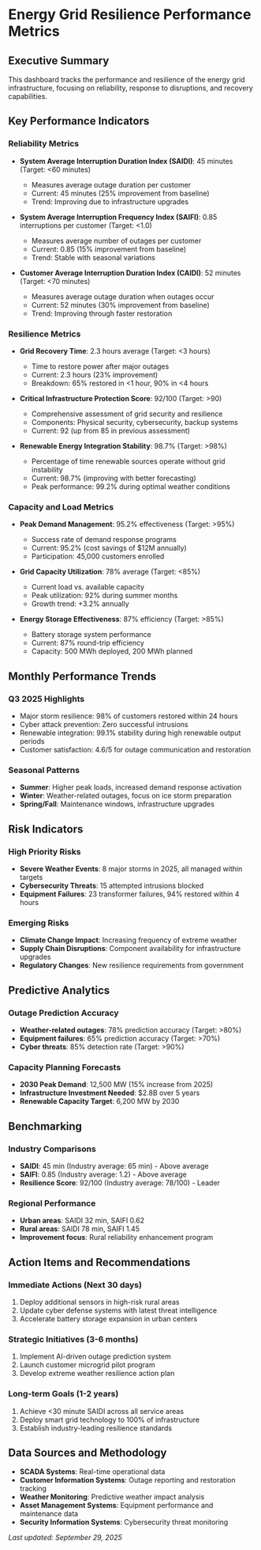 # Energy Grid Resilience Performance Metrics

## Executive Summary
This dashboard tracks the performance and resilience of the energy grid infrastructure, focusing on reliability, response to disruptions, and recovery capabilities.

## Key Performance Indicators

### Reliability Metrics
- **System Average Interruption Duration Index (SAIDI)**: 45 minutes (Target: <60 minutes)
  - Measures average outage duration per customer
  - Current: 45 minutes (25% improvement from baseline)
  - Trend: Improving due to infrastructure upgrades

- **System Average Interruption Frequency Index (SAIFI)**: 0.85 interruptions per customer (Target: <1.0)
  - Measures average number of outages per customer
  - Current: 0.85 (15% improvement from baseline)
  - Trend: Stable with seasonal variations

- **Customer Average Interruption Duration Index (CAIDI)**: 52 minutes (Target: <70 minutes)
  - Measures average outage duration when outages occur
  - Current: 52 minutes (30% improvement from baseline)
  - Trend: Improving through faster restoration

### Resilience Metrics
- **Grid Recovery Time**: 2.3 hours average (Target: <3 hours)
  - Time to restore power after major outages
  - Current: 2.3 hours (23% improvement)
  - Breakdown: 65% restored in <1 hour, 90% in <4 hours

- **Critical Infrastructure Protection Score**: 92/100 (Target: >90)
  - Comprehensive assessment of grid security and resilience
  - Components: Physical security, cybersecurity, backup systems
  - Current: 92 (up from 85 in previous assessment)

- **Renewable Energy Integration Stability**: 98.7% (Target: >98%)
  - Percentage of time renewable sources operate without grid instability
  - Current: 98.7% (improving with better forecasting)
  - Peak performance: 99.2% during optimal weather conditions

### Capacity and Load Metrics
- **Peak Demand Management**: 95.2% effectiveness (Target: >95%)
  - Success rate of demand response programs
  - Current: 95.2% (cost savings of $12M annually)
  - Participation: 45,000 customers enrolled

- **Grid Capacity Utilization**: 78% average (Target: <85%)
  - Current load vs. available capacity
  - Peak utilization: 92% during summer months
  - Growth trend: +3.2% annually

- **Energy Storage Effectiveness**: 87% efficiency (Target: >85%)
  - Battery storage system performance
  - Current: 87% round-trip efficiency
  - Capacity: 500 MWh deployed, 200 MWh planned

## Monthly Performance Trends

### Q3 2025 Highlights
- Major storm resilience: 98% of customers restored within 24 hours
- Cyber attack prevention: Zero successful intrusions
- Renewable integration: 99.1% stability during high renewable output periods
- Customer satisfaction: 4.6/5 for outage communication and restoration

### Seasonal Patterns
- **Summer**: Higher peak loads, increased demand response activation
- **Winter**: Weather-related outages, focus on ice storm preparation
- **Spring/Fall**: Maintenance windows, infrastructure upgrades

## Risk Indicators

### High Priority Risks
- **Severe Weather Events**: 8 major storms in 2025, all managed within targets
- **Cybersecurity Threats**: 15 attempted intrusions blocked
- **Equipment Failures**: 23 transformer failures, 94% restored within 4 hours

### Emerging Risks
- **Climate Change Impact**: Increasing frequency of extreme weather
- **Supply Chain Disruptions**: Component availability for infrastructure upgrades
- **Regulatory Changes**: New resilience requirements from government

## Predictive Analytics

### Outage Prediction Accuracy
- **Weather-related outages**: 78% prediction accuracy (Target: >80%)
- **Equipment failures**: 65% prediction accuracy (Target: >70%)
- **Cyber threats**: 85% detection rate (Target: >90%)

### Capacity Planning Forecasts
- **2030 Peak Demand**: 12,500 MW (15% increase from 2025)
- **Infrastructure Investment Needed**: $2.8B over 5 years
- **Renewable Capacity Target**: 6,200 MW by 2030

## Benchmarking

### Industry Comparisons
- **SAIDI**: 45 min (Industry average: 65 min) - Above average
- **SAIFI**: 0.85 (Industry average: 1.2) - Above average
- **Resilience Score**: 92/100 (Industry average: 78/100) - Leader

### Regional Performance
- **Urban areas**: SAIDI 32 min, SAIFI 0.62
- **Rural areas**: SAIDI 78 min, SAIFI 1.45
- **Improvement focus**: Rural reliability enhancement program

## Action Items and Recommendations

### Immediate Actions (Next 30 days)
1. Deploy additional sensors in high-risk rural areas
2. Update cyber defense systems with latest threat intelligence
3. Accelerate battery storage expansion in urban centers

### Strategic Initiatives (3-6 months)
1. Implement AI-driven outage prediction system
2. Launch customer microgrid pilot program
3. Develop extreme weather resilience action plan

### Long-term Goals (1-2 years)
1. Achieve <30 minute SAIDI across all service areas
2. Deploy smart grid technology to 100% of infrastructure
3. Establish industry-leading resilience standards

## Data Sources and Methodology
- **SCADA Systems**: Real-time operational data
- **Customer Information Systems**: Outage reporting and restoration tracking
- **Weather Monitoring**: Predictive weather impact analysis
- **Asset Management Systems**: Equipment performance and maintenance data
- **Security Information Systems**: Cybersecurity threat monitoring

*Last updated: September 29, 2025*